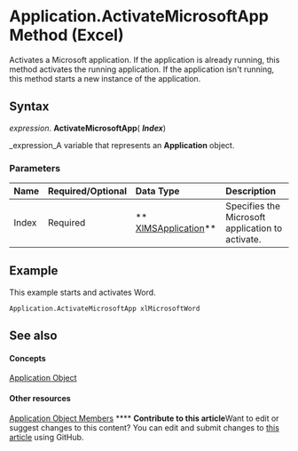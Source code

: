 
# Application.ActivateMicrosoftApp Method (Excel)

Activates a Microsoft application. If the application is already running, this method activates the running application. If the application isn't running, this method starts a new instance of the application.


## Syntax

 _expression_. **ActivateMicrosoftApp**( **_Index_**)

 _expression_A variable that represents an  **Application** object.


### Parameters



|**Name**|**Required/Optional**|**Data Type**|**Description**|
|:-----|:-----|:-----|:-----|
|Index|Required| ** [XlMSApplication](7e28228d-c322-d454-15ea-61db9a5e08da.md)**|Specifies the Microsoft application to activate.|

## Example

This example starts and activates Word.


```
Application.ActivateMicrosoftApp xlMicrosoftWord
```


## See also


#### Concepts


 [Application Object](19b73597-5cf9-4f56-8227-b5211f657f6f.md)
#### Other resources


 [Application Object Members](4cb9ca42-8d07-cc9c-2d80-4eb9a5921e1e.md)
****   **Contribute to this article**Want to edit or suggest changes to this content? You can edit and submit changes to  [this article](https://github.com/jhershey00/VBA_Excel_Test/OpenXMLCon/articles/e11d8165-5aad-2b1d-f9d1-797038d96afb.md) using GitHub.

